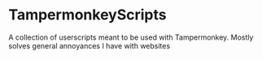 # TampermonkeyScripts

A collection of userscripts meant to be used with Tampermonkey. Mostly solves general annoyances I have with websites
